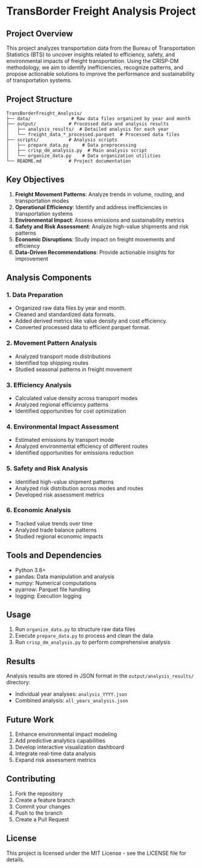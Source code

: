 # TransBorder Freight Analysis Project

## Project Overview
This project analyzes transportation data from the Bureau of Transportation Statistics (BTS) to uncover insights related to efficiency, safety, and environmental impacts of freight transportation. Using the CRISP-DM methodology, we aim to identify inefficiencies, recognize patterns, and propose actionable solutions to improve the performance and sustainability of transportation systems.

## Project Structure
```
TransBorderFreight_Analysis/
├── data/               # Raw data files organized by year and month
├── output/            # Processed data and analysis results
│   ├── analysis_results/  # Detailed analysis for each year
│   └── freight_data_*_processed.parquet  # Processed data files
├── scripts/           # Analysis scripts
│   ├── prepare_data.py     # Data preprocessing
│   ├── crisp_dm_analysis.py  # Main analysis script
│   └── organize_data.py    # Data organization utilities
└── README.md          # Project documentation
```

## Key Objectives
1. **Freight Movement Patterns**: Analyze trends in volume, routing, and transportation modes
2. **Operational Efficiency**: Identify and address inefficiencies in transportation systems
3. **Environmental Impact**: Assess emissions and sustainability metrics
4. **Safety and Risk Assessment**: Analyze high-value shipments and risk patterns
5. **Economic Disruptions**: Study impact on freight movements and efficiency
6. **Data-Driven Recommendations**: Provide actionable insights for improvement

## Analysis Components

### 1. Data Preparation
- Organized raw data files by year and month.
- Cleaned and standardized data formats.
- Added derived metrics like value density and cost efficiency.
- Converted processed data to efficient parquet format.

### 2. Movement Pattern Analysis
- Analyzed transport mode distributions
- Identified top shipping routes
- Studied seasonal patterns in freight movement

### 3. Efficiency Analysis
- Calculated value density across transport modes
- Analyzed regional efficiency patterns
- Identified opportunities for cost optimization

### 4. Environmental Impact Assessment
- Estimated emissions by transport mode
- Analyzed environmental efficiency of different routes
- Identified opportunities for emissions reduction

### 5. Safety and Risk Analysis
- Identified high-value shipment patterns
- Analyzed risk distribution across modes and routes
- Developed risk assessment metrics

### 6. Economic Analysis
- Tracked value trends over time
- Analyzed trade balance patterns
- Studied regional economic impacts

## Tools and Dependencies
- Python 3.8+
- pandas: Data manipulation and analysis
- numpy: Numerical computations
- pyarrow: Parquet file handling
- logging: Execution logging

## Usage
1. Run `organize_data.py` to structure raw data files
2. Execute `prepare_data.py` to process and clean the data
3. Run `crisp_dm_analysis.py` to perform comprehensive analysis

## Results
Analysis results are stored in JSON format in the `output/analysis_results/` directory:
- Individual year analyses: `analysis_YYYY.json`
- Combined analysis: `all_years_analysis.json`

## Future Work
1. Enhance environmental impact modeling
2. Add predictive analytics capabilities
3. Develop interactive visualization dashboard
4. Integrate real-time data analysis
5. Expand risk assessment metrics

## Contributing
1. Fork the repository
2. Create a feature branch
3. Commit your changes
4. Push to the branch
5. Create a Pull Request

## License
This project is licensed under the MIT License - see the LICENSE file for details.
